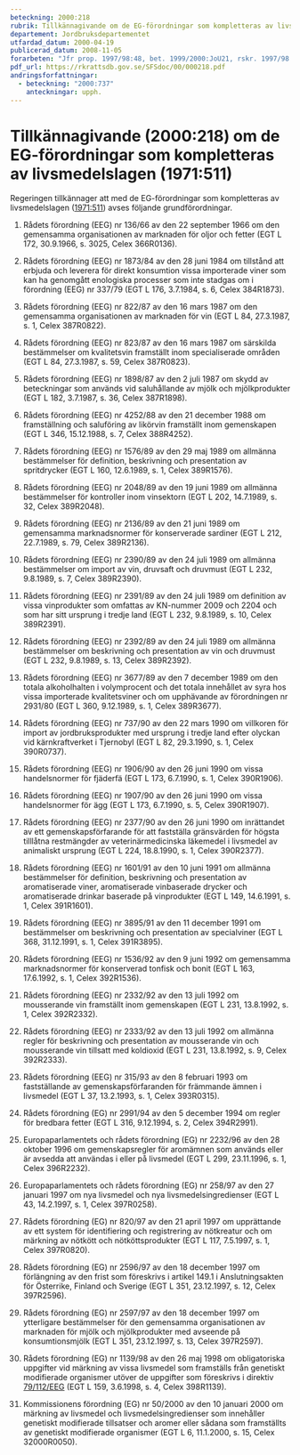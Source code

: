 ```yaml
---
beteckning: 2000:218
rubrik: Tillkännagivande om de EG-förordningar som kompletteras av livsmedelslagen
departement: Jordbruksdepartementet
utfardad_datum: 2000-04-19
publicerad_datum: 2008-11-05
forarbeten: "Jfr prop. 1997/98:48, bet. 1999/2000:JoU21, rskr. 1997/98:179"
pdf_url: https://rkrattsdb.gov.se/SFSdoc/00/000218.pdf
andringsforfattningar:
  - beteckning: "2000:737"
    anteckningar: upph.
---
```


# Tillkännagivande (2000:218) om de EG-förordningar som kompletteras av livsmedelslagen (1971:511)

Regeringen tillkännager att med de EG-förordningar som kompletteras av livsmedelslagen ([1971:511](https://selex.se/eli/sfs/1971/511)) avses följande grundförordningar.

1. Rådets förordning (EEG) nr 136/66 av den 22 september 1966 om den gemensamma organisationen av marknaden för oljor och fetter (EGT L 172, 30.9.1966, s. 3025, Celex 366R0136).

2. Rådets förordning (EEG) nr 1873/84 av den 28 juni 1984 om tillstånd att erbjuda och leverera för direkt konsumtion vissa importerade viner som kan ha genomgått enologiska processer som inte stadgas om i förordning (EEG) nr 337/79 (EGT L 176, 3.7.1984, s. 6, Celex 384R1873).

3. Rådets förordning (EEG) nr 822/87 av den 16 mars 1987 om den gemensamma organisationen av marknaden för vin (EGT L 84, 27.3.1987, s. 1, Celex 387R0822).

4. Rådets förordning (EEG) nr 823/87 av den 16 mars 1987 om särskilda bestämmelser om kvalitetsvin framställt inom specialiserade områden (EGT L 84, 27.3.1987, s. 59, Celex 387R0823).

5. Rådets förordning (EEG) nr 1898/87 av den 2 juli 1987 om skydd av beteckningar som används vid saluhållande av mjölk och mjölkprodukter (EGT L 182, 3.7.1987, s. 36, Celex 387R1898).

6. Rådets förordning (EEG) nr 4252/88 av den 21 december 1988 om framställning och saluföring av likörvin framställt inom gemenskapen (EGT L 346, 15.12.1988, s. 7, Celex 388R4252).

7. Rådets förordning (EEG) nr 1576/89 av den 29 maj 1989 om allmänna bestämmelser för definition, beskrivning och presentation av spritdrycker (EGT L 160, 12.6.1989, s. 1, Celex 389R1576).

8. Rådets förordning (EEG) nr 2048/89 av den 19 juni 1989 om allmänna bestämmelser för kontroller inom vinsektorn (EGT L 202, 14.7.1989, s. 32, Celex 389R2048).

9. Rådets förordning (EEG) nr 2136/89 av den 21 juni 1989 om gemensamma marknadsnormer för konserverade sardiner (EGT L 212, 22.7.1989, s. 79, Celex 389R2136).

10. Rådets förordning (EEG) nr 2390/89 av den 24 juli 1989 om allmänna bestämmelser om import av vin, druvsaft och druvmust (EGT L 232, 9.8.1989, s. 7, Celex 389R2390).

11. Rådets förordning (EEG) nr 2391/89 av den 24 juli 1989 om definition av vissa vinprodukter som omfattas av KN-nummer 2009 och 2204 och som har sitt ursprung i tredje land (EGT L 232, 9.8.1989, s. 10, Celex 389R2391).

12. Rådets förordning (EEG) nr 2392/89 av den 24 juli 1989 om allmänna bestämmelser om beskrivning och presentation av vin och druvmust (EGT L 232, 9.8.1989, s. 13, Celex 389R2392).

13. Rådets förordning (EEG) nr 3677/89 av den 7 december 1989 om den totala alkoholhalten i volymprocent och det totala innehållet av syra hos vissa importerade kvalitetsviner och om upphävande av förordningen nr 2931/80 (EGT L 360, 9.12.1989, s. 1, Celex 389R3677).

14. Rådets förordning (EEG) nr 737/90 av den 22 mars 1990 om villkoren för import av jordbruksprodukter med ursprung i tredje land efter olyckan vid kärnkraftverket i Tjernobyl (EGT L 82, 29.3.1990, s. 1, Celex 390R0737).

15. Rådets förordning (EEG) nr 1906/90 av den 26 juni 1990 om vissa handelsnormer för fjäderfä (EGT L 173, 6.7.1990, s. 1, Celex 390R1906).

16. Rådets förordning (EEG) nr 1907/90 av den 26 juni 1990 om vissa handelsnormer för ägg (EGT L 173, 6.7.1990, s. 5, Celex 390R1907).

17. Rådets förordning (EEG) nr 2377/90 av den 26 juni 1990 om inrättandet av ett gemenskapsförfarande för att fastställa gränsvärden för högsta tilllåtna restmängder av veterinärmedicinska läkemedel i livsmedel av animaliskt ursprung (EGT L 224, 18.8.1990, s. 1, Celex 390R2377).

18. Rådets förordning (EEG) nr 1601/91 av den 10 juni 1991 om allmänna bestämmelser för definition, beskrivning och presentation av aromatiserade viner, aromatiserade vinbaserade drycker och aromatiserade drinkar baserade på vinprodukter (EGT L 149, 14.6.1991, s. 1, Celex 391R1601).

19. Rådets förordning (EEG) nr 3895/91 av den 11 december 1991 om bestämmelser om beskrivning och presentation av specialviner (EGT L 368, 31.12.1991, s. 1, Celex 391R3895).

20. Rådets förordning (EEG) nr 1536/92 av den 9 juni 1992 om gemensamma marknadsnormer för konserverad tonfisk och bonit (EGT L 163, 17.6.1992, s. 1, Celex 392R1536).

21. Rådets förordning (EEG) nr 2332/92 av den 13 juli 1992 om mousserande vin framställt inom gemenskapen (EGT L 231, 13.8.1992, s. 1, Celex 392R2332).

22. Rådets förordning (EEG) nr 2333/92 av den 13 juli 1992 om allmänna regler för beskrivning och presentation av mousserande vin och mousserande vin tillsatt med koldioxid (EGT L 231, 13.8.1992, s. 9, Celex 392R2333).

23. Rådets förordning (EEG) nr 315/93 av den 8 februari 1993 om fastställande av gemenskapsförfaranden för främmande ämnen i livsmedel (EGT L 37, 13.2.1993, s. 1, Celex 393R0315).

24. Rådets förordning (EG) nr 2991/94 av den 5 december 1994 om regler för bredbara fetter (EGT L 316, 9.12.1994, s. 2, Celex 394R2991).

25. Europaparlamentets och rådets förordning (EG) nr 2232/96 av den 28 oktober 1996 om gemenskapsregler för aromämnen som används eller är avsedda att användas i eller på livsmedel (EGT L 299, 23.11.1996, s. 1, Celex 396R2232).

26. Europaparlamentets och rådets förordning (EG) nr 258/97 av den 27 januari 1997 om nya livsmedel och nya livsmedelsingredienser (EGT L 43, 14.2.1997, s. 1, Celex 397R0258).

27. Rådets förordning (EG) nr 820/97 av den 21 april 1997 om upprättande av ett system för identifiering och registrering av nötkreatur och om märkning av nötkött och nötköttsprodukter (EGT L 117, 7.5.1997, s. 1, Celex 397R0820).

28. Rådets förordning (EG) nr 2596/97 av den 18 december 1997 om förlängning av den frist som föreskrivs i artikel 149.1 i Anslutningsakten för Österrike, Finland och Sverige (EGT L 351, 23.12.1997, s. 12, Celex 397R2596).

29. Rådets förordning (EG) nr 2597/97 av den 18 december 1997 om ytterligare bestämmelser för den gemensamma organisationen av marknaden för mjölk och mjölkprodukter med avseende på konsumtionsmjölk (EGT L 351, 23.12.1997, s. 13, Celex 397R2597).

30. Rådets förordning (EG) nr 1139/98 av den 26 maj 1998 om obligatoriska uppgifter vid märkning av vissa livsmedel som framställs från genetiskt modifierade organismer utöver de uppgifter som föreskrivs i direktiv [79/112/EEG](https://eur-lex.europa.eu/legal-content/SV/ALL/?uri=celex%3A31979L0112) (EGT L 159, 3.6.1998, s. 4, Celex 398R1139).

31. Kommissionens förordning (EG) nr 50/2000 av den 10 januari 2000 om märkning av livsmedel och livsmedelsingredienser som innehåller genetiskt modifierade tillsatser och aromer eller sådana som framställts av genetiskt modifierade organismer (EGT L 6, 11.1.2000, s. 15, Celex 32000R0050).